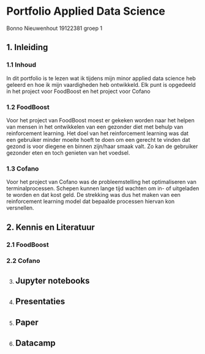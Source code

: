 # Portfolio Applied Data Science

Bonno Nieuwenhout 19122381 groep 1

## 1. Inleiding

### 1.1 Inhoud
In dit portfolio is te lezen wat ik tijdens mijn minor applied data science heb geleerd en hoe ik mijn vaardigheden heb ontwikkeld. 
Elk punt is opgedeeld in het project voor FoodBoost en het project voor Cofano

### 1.2 FoodBoost
Voor het project van FoodBoost moest er gekeken worden naar het helpen van mensen in het ontwikkelen van een gezonder diet met behulp van reinforcement learning. 
Het doel van het reinforcement learning was dat een gebruiker minder moeite hoeft te doen om een gerecht te vinden dat gezond is voor diegene en binnen zijn/haar smaak valt. 
Zo kan de gebruiker gezonder eten en toch genieten van het voedsel.

### 1.3 Cofano
Voor het project van Cofano was de probleemstelling het optimaliseren van terminalprocessen. 
Schepen kunnen lange tijd wachten om in- of uitgeladen te worden en dat kost geld. 
De strekking was dus het maken van een reinforcement learning model dat bepaalde processen hiervan kon versnellen.

## 2. Kennis en Literatuur

### 2.1 FoodBoost

### 2.2 Cofano

3. ## Jupyter notebooks

4. ## Presentaties

5. ## Paper

6. ## Datacamp

